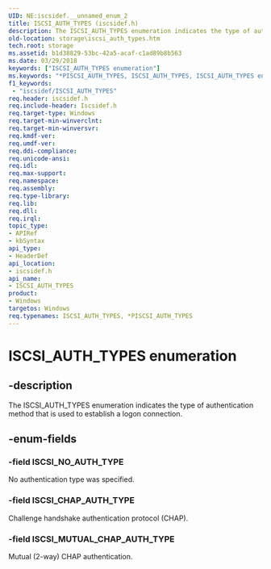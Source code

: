 ```yaml
---
UID: NE:iscsidef.__unnamed_enum_2
title: ISCSI_AUTH_TYPES (iscsidef.h)
description: The ISCSI_AUTH_TYPES enumeration indicates the type of authentication method that is used to establish a logon connection.
old-location: storage\iscsi_auth_types.htm
tech.root: storage
ms.assetid: b1d38829-53bc-42a5-acaf-c1ad89b8b563
ms.date: 03/29/2018
keywords: ["ISCSI_AUTH_TYPES enumeration"]
ms.keywords: "*PISCSI_AUTH_TYPES, ISCSI_AUTH_TYPES, ISCSI_AUTH_TYPES enumeration [Storage Devices], ISCSI_CHAP_AUTH_TYPE, ISCSI_MUTUAL_CHAP_AUTH_TYPE, ISCSI_NO_AUTH_TYPE, PISCSI_AUTH_TYPES, PISCSI_AUTH_TYPES enumeration pointer [Storage Devices], iscsidef/ISCSI_AUTH_TYPES, iscsidef/ISCSI_CHAP_AUTH_TYPE, iscsidef/ISCSI_MUTUAL_CHAP_AUTH_TYPE, iscsidef/ISCSI_NO_AUTH_TYPE, iscsidef/PISCSI_AUTH_TYPES, storage.iscsi_auth_types, structs-iSCSI_a55ac905-6962-416f-a197-778a24eae524.xml"
f1_keywords:
 - "iscsidef/ISCSI_AUTH_TYPES"
req.header: iscsidef.h
req.include-header: Iscsidef.h
req.target-type: Windows
req.target-min-winverclnt: 
req.target-min-winversvr: 
req.kmdf-ver: 
req.umdf-ver: 
req.ddi-compliance: 
req.unicode-ansi: 
req.idl: 
req.max-support: 
req.namespace: 
req.assembly: 
req.type-library: 
req.lib: 
req.dll: 
req.irql: 
topic_type:
- APIRef
- kbSyntax
api_type:
- HeaderDef
api_location:
- iscsidef.h
api_name:
- ISCSI_AUTH_TYPES
product:
- Windows
targetos: Windows
req.typenames: ISCSI_AUTH_TYPES, *PISCSI_AUTH_TYPES
---
```


# ISCSI_AUTH_TYPES enumeration


## -description


The ISCSI_AUTH_TYPES enumeration indicates the type of authentication method that is used to establish a logon connection. 


## -enum-fields




### -field ISCSI_NO_AUTH_TYPE

No authentication type was specified. 


### -field ISCSI_CHAP_AUTH_TYPE

Challenge handshake authentication protocol (CHAP).


### -field ISCSI_MUTUAL_CHAP_AUTH_TYPE

Mutual (2-way) CHAP authentication.

